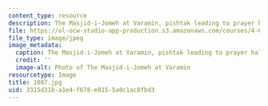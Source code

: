 ```yaml
---
content_type: resource
description: The Masjid-i-Jomeh at Varamin, pishtak leading to prayer hall.
file: https://ol-ocw-studio-app-production.s3.amazonaws.com/courses/4-614-religious-architecture-and-islamic-cultures-fall-2002/3315d31ba1e4f678e8155a0c1ac8fbd3_1087.jpg
file_type: image/jpeg
image_metadata:
  caption: The Masjid-i-Jomeh at Varamin, pishtak leading to prayer hall.
  credit: ''
  image-alt: Photo of The Masjid-i-Jomeh at Varamin
resourcetype: Image
title: 1087.jpg
uid: 3315d31b-a1e4-f678-e815-5a0c1ac8fbd3
---
```

